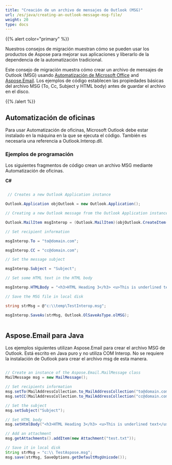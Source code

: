 ```yaml
---
title: "Creación de un archivo de mensajes de Outlook (MSG)"
url: /es/java/creating-an-outlook-message-msg-file/
weight: 20
type: docs
---
```



{{% alert color="primary" %}}

Nuestros consejos de migración muestran cómo se pueden usar los productos de Aspose para mejorar sus aplicaciones y liberarlo de la dependencia de la automatización tradicional.

Este consejo de migración muestra cómo crear un archivo de mensajes de Outlook (MSG) usando [Automatización de Microsoft Office](#office-automation) and [Aspose.Email](#asposeemail-for-java). Los ejemplos de código establecen las propiedades básicas del archivo MSG (To, Cc, Subject y HTML body) antes de guardar el archivo en el disco.

{{% /alert %}}
## **Automatización de oficinas**
Para usar Automatización de oficinas, Microsoft Outlook debe estar instalado en la máquina en la que se ejecuta el código. También es necesaria una referencia a Outlook.Interop.dll.
### **Ejemplos de programación**
Los siguientes fragmentos de código crean un archivo MSG mediante Automatización de oficinas.

**C#**

~~~cs

 // Creates a new Outlook Application instance

Outlook.Application objOutlook = new Outlook.Application();

// Creating a new Outlook message from the Outlook Application instance

Outlook.MailItem msgInterop = (Outlook.MailItem)(objOutlook.CreateItem(Outlook.OlItemType.olMailItem));

// Set recipient information

msgInterop.To = "to@domain.com";

msgInterop.CC = "cc@domain.com";

// Set the message subject

msgInterop.Subject = "Subject";

// Set some HTML text in the HTML body

msgInterop.HTMLBody = "<h3>HTML Heading 3</h3> <u>This is underlined text</u>";

// Save the MSG file in local disk

string strMsg = @"c:\\temp\TestInterop.msg";

msgInterop.SaveAs(strMsg, Outlook.OlSaveAsType.olMSG);



~~~
## **Aspose.Email para Java**
Los ejemplos siguientes utilizan Aspose.Email para crear el archivo MSG de Outlook. Está escrito en Java puro y no utiliza COM Interop. No se requiere la instalación de Outlook para crear el archivo msg de esta manera.

~~~Java

// Create an instance of the Aspose.Email.MailMessage class
MailMessage msg = new MailMessage();

// Set recipients information
msg.setTo(MailAddressCollection.to_MailAddressCollection("to@domain.com"));
msg.setCC(MailAddressCollection.to_MailAddressCollection("cc@domain.com"));

// Set the subject
msg.setSubject("Subject");

// Set HTML body
msg.setHtmlBody("<h3>HTML Heading 3</h3> <u>This is underlined text</u>");

// Add an attachment
msg.getAttachments().addItem(new Attachment("test.txt"));

// Save it in local disk
String strMsg = "c:\\ TestAspose.msg";
msg.save(strMsg, SaveOptions.getDefaultMsgUnicode());

~~~